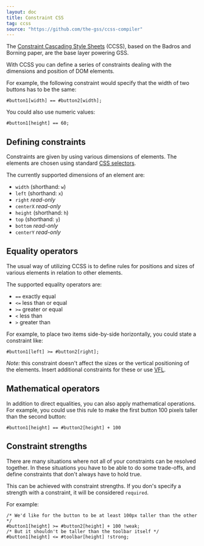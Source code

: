 ```yaml
---
layout: doc
title: Constraint CSS
tag: ccss
source: "https://github.com/the-gss/ccss-compiler"
---
```

The [Constraint Cascading Style Sheets](http://www.cs.washington.edu/research/constraints/web/ccss-uwtr.pdf) (CCSS), based on the Badros and Borning paper, are the base layer powering GSS.

With CCSS you can define a series of constraints dealing with the dimensions and position of DOM elements.

For example, the following constraint would specify that the width of two buttons has to be the same:

```
#button1[width] == #button2[width];
```

You could also use numeric values:

```
#button1[height] == 60;
```

## Defining constraints

Constraints are given by using various dimensions of elements. The elements are chosen using standard [CSS selectors](https://developer.mozilla.org/en-US/docs/Web/Guide/CSS/Getting_started/Selectors).

The currently supported dimensions of an element are:

* `width` (shorthand: `w`)
* `left` (shorthand: `x`)
* `right` *read-only*
* `centerX` *read-only*
* `height` (shorthand: `h`)
* `top` (shorthand: `y`)
* `bottom` *read-only*
* `centerY` *read-only*

## Equality operators

The usual way of utilizing CCSS is to define rules for positions and sizes of various elements in relation to other elements.

The supported equality operators are:

* `==` exactly equal
* `<=` less than or equal
* `>=` greater or equal
* `<` less than
* `>` greater than

For example, to place two items side-by-side horizontally, you could state a constraint like:

```
#button1[left] >= #button2[right];
```

*Note:* this constraint doesn't affect the sizes or the vertical positioning of the elements. Insert additional constraints for these or use [VFL](/docs/vfl).

## Mathematical operators

In addition to direct equalities, you can also apply mathematical operations. For example, you could use this rule to make the first button 100 pixels taller than the second button:

```
#button1[height] == #button2[height] + 100
```

## Constraint strengths

There are many situations where not all of your constraints can be resolved together. In these situations you have to be able to do some trade-offs, and define constraints that don't always have to hold true.

This can be achieved with constraint strengths. If you don's specify a strength with a constraint, it will be considered `required`.

For example:

```
/* We'd like for the button to be at least 100px taller than the other */
#button1[height] >= #button2[height] + 100 !weak;
/* But it shouldn't be taller than the toolbar itself */
#button1[height] <= #toolbar[height] !strong;
```
